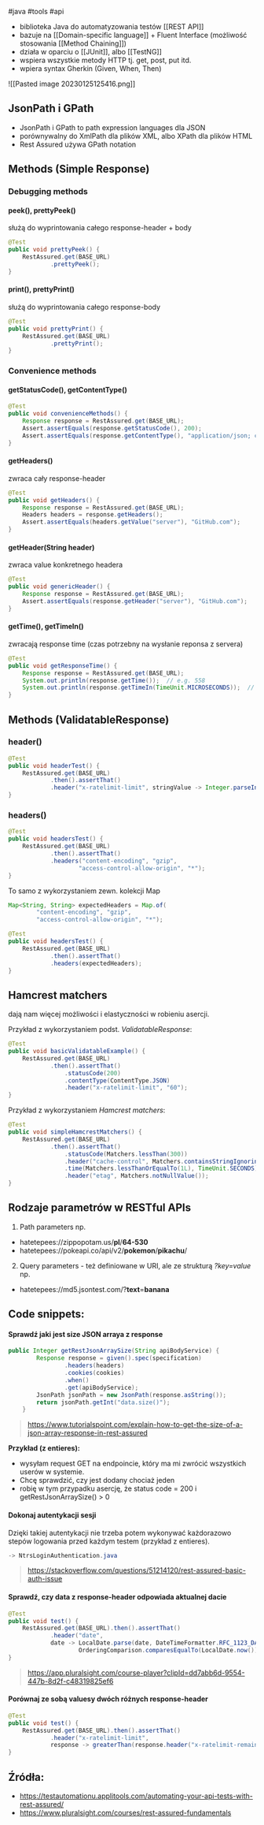 #java #tools #api 

- biblioteka Java do automatyzowania testów [[REST API]]
- bazuje na [[Domain-specific language]] + Fluent Interface (możliwość stosowania [[Method Chaining]])
- działa w oparciu o [[JUnit]], albo [[TestNG]]
- wspiera wszystkie metody HTTP tj. get, post, put itd.
- wpiera syntax Gherkin (Given, When, Then)

![[Pasted image 20230125125416.png]]

## JsonPath i GPath
- JsonPath i GPath to path expression languages dla JSON
- porównywalny do XmlPath dla plików XML, albo XPath dla plików HTML
- Rest Assured używa GPath notation

## Methods (Simple Response)

### Debugging methods

#### peek(), prettyPeek()
służą do wyprintowania całego response-header + body
```java
@Test  
public void prettyPeek() {  
    RestAssured.get(BASE_URL)  
            .prettyPeek();  
}
```

#### print(), prettyPrint()
służą do wyprintowania całego response-body
```java
@Test  
public void prettyPrint() {  
    RestAssured.get(BASE_URL)  
            .prettyPrint();  
}
```

### Convenience methods

#### getStatusCode(), getContentType()
```java
@Test  
public void convenienceMethods() {  
    Response response = RestAssured.get(BASE_URL);  
    Assert.assertEquals(response.getStatusCode(), 200);  
    Assert.assertEquals(response.getContentType(), "application/json; charset=utf-8");  
}
```

#### getHeaders()
zwraca cały response-header
```java
@Test  
public void getHeaders() {  
    Response response = RestAssured.get(BASE_URL);  
    Headers headers = response.getHeaders();  
    Assert.assertEquals(headers.getValue("server"), "GitHub.com");  
}
```

#### getHeader(String header)
zwraca value konkretnego headera
```java
@Test  
public void genericHeader() {  
    Response response = RestAssured.get(BASE_URL);  
    Assert.assertEquals(response.getHeader("server"), "GitHub.com");  
}
```

#### getTime(), getTimeIn()
zwracają response time (czas potrzebny na wysłanie reponsa z servera)
```java
@Test  
public void getResponseTime() {  
    Response response = RestAssured.get(BASE_URL);  
    System.out.println(response.getTime());  // e.g. 558
    System.out.println(response.getTimeIn(TimeUnit.MICROSECONDS));  // e.g. 558000
}
```




## Methods (ValidatableResponse)

### header()
```java
@Test  
public void headerTest() {  
    RestAssured.get(BASE_URL)  
            .then().assertThat()  
            .header("x-ratelimit-limit", stringValue -> Integer.parseInt(stringValue), Matchers.equalTo(60));  
}
```

### headers()
```java
@Test  
public void headersTest() {  
    RestAssured.get(BASE_URL)  
            .then().assertThat()  
            .headers("content-encoding", "gzip",  
                    "access-control-allow-origin", "*");  
}
```

To samo z wykorzystaniem zewn. kolekcji Map
```java
Map<String, String> expectedHeaders = Map.of(  
        "content-encoding", "gzip",  
        "access-control-allow-origin", "*");

@Test  
public void headersTest() {  
    RestAssured.get(BASE_URL)  
            .then().assertThat()  
            .headers(expectedHeaders);  
}
```


## Hamcrest matchers
dają nam więcej możliwości i elastyczności w robieniu asercji.

Przykład z wykorzystaniem podst. *ValidatableResponse*:
```java
@Test  
public void basicValidatableExample() {  
    RestAssured.get(BASE_URL)  
            .then().assertThat()  
                .statusCode(200)  
                .contentType(ContentType.JSON)  
                .header("x-ratelimit-limit", "60");  
}
```

Przykład z wykorzystaniem *Hamcrest matchers*:
```java
@Test  
public void simpleHamcrestMatchers() {  
    RestAssured.get(BASE_URL)  
            .then().assertThat()  
                .statusCode(Matchers.lessThan(300))  
                .header("cache-control", Matchers.containsStringIgnoringCase("public"))  
                .time(Matchers.lessThanOrEqualTo(1L), TimeUnit.SECONDS)  
                .header("etag", Matchers.notNullValue());  
}
```

## Rodzaje parametrów w RESTful APIs
1. Path parameters np. 
- hatetepees://zippopotam.us/**pl**/**64-530**
- hatetepees://pokeapi.co/api/v2/**pokemon**/**pikachu**/

2. Query parameters - też definiowane w URI, ale ze strukturą *?key=value* np.
- hatetepees://md5.jsontest.com/?**text**=**banana**

## Code snippets:

#### Sprawdź jaki jest size JSON arraya z response
```java
public Integer getRestJsonArraySize(String apiBodyService) {
        Response response = given().spec(specification)
                .headers(headers)
                .cookies(cookies)
                .when()
                .get(apiBodyService);
        JsonPath jsonPath = new JsonPath(response.asString());
        return jsonPath.getInt("data.size()");
    }
```
> https://www.tutorialspoint.com/explain-how-to-get-the-size-of-a-json-array-response-in-rest-assured

**Przykład (z entieres):** 
- wysyłam request GET na endpoincie, który ma mi zwrócić wszystkich userów w systemie. 
- Chcę sprawdzić, czy jest dodany chociaż jeden
- robię w tym przypadku asercję, że status code = 200 i getRestJsonArraySize() > 0

#### Dokonaj autentykacji sesji

Dzięki takiej autentykacji nie trzeba potem wykonywać każdorazowo stepów logowania przed każdym testem (przykład z entieres).
```java
-> NtrsLoginAuthentication.java
```
>https://stackoverflow.com/questions/51214120/rest-assured-basic-auth-issue

#### Sprawdź, czy data z response-header odpowiada aktualnej dacie
```java
@Test  
public void test() {  
    RestAssured.get(BASE_URL).then().assertThat()  
            .header("date", 
            date -> LocalDate.parse(date, DateTimeFormatter.RFC_1123_DATE_TIME),  
                    OrderingComparison.comparesEqualTo(LocalDate.now()));  
}
```
>https://app.pluralsight.com/course-player?clipId=dd7abb6d-9554-447b-8d2f-c48319825ef6

#### Porównaj ze sobą valuesy dwóch różnych response-header
```java
@Test  
public void test() {  
    RestAssured.get(BASE_URL).then().assertThat()  
            .header("x-ratelimit-limit", 
            response -> greaterThan(response.header("x-ratelimit-remaining")));  
}
```

## Źródła:
- https://testautomationu.applitools.com/automating-your-api-tests-with-rest-assured/
- https://www.pluralsight.com/courses/rest-assured-fundamentals

